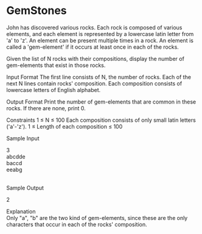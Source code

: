 GemStones
=========

John has discovered various rocks. Each rock is composed of various elements, and each element is represented by a lowercase latin letter from 'a' to 'z'. An element can be present multiple times in a rock. An element is called a 'gem-element' if it occurs at least once in each of the rocks.

Given the list of N rocks with their compositions, display the number of gem-elements that exist in those rocks.

Input Format 
The first line consists of N, the number of rocks. 
Each of the next N lines contain rocks' composition. Each composition consists of lowercase letters of English alphabet.

Output Format 
Print the number of gem-elements that are common in these rocks. If there are none, print 0.

Constraints 
1 ≤ N ≤ 100 
Each composition consists of only small latin letters ('a'-'z'). 
1 ≤ Length of each composition ≤ 100

Sample Input

3 <br>
abcdde<br>
baccd<br>
eeabg<br>

<br>
Sample Output

2<br>


Explanation <br>
Only "a", "b" are the two kind of gem-elements, since these are the only characters that occur in each of the rocks' composition.

